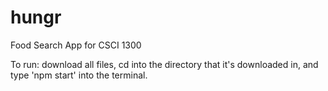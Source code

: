 # hungr
Food Search App for CSCI 1300

To run: download all files, cd into the directory that it's downloaded in, and type 'npm start' into the terminal.  
